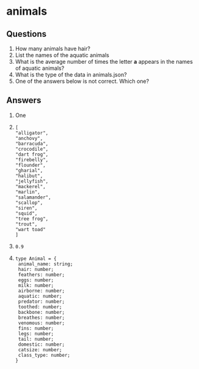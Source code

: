 # animals

## Questions
1. How many animals have hair?
2. List the names of the aquatic animals
3. What is the average number of times the letter __a__ appears in the names of aquatic animals?
4. What is the type of the data in animals.json?
5. One of the answers below is not correct. Which one?

## Answers
1. One
2. ```
   [
   "alligator",
   "anchovy",
   "barracuda",
   "crocodile",
   "dart frog",
   "firebelly",
   "flounder",
   "gharial",
   "halibut",
   "jellyfish",
   "mackerel",
   "marlin",
   "salamander",
   "scallop",
   "siren",
   "squid",
   "tree frog",
   "trout",
   "wart toad"
   ]
   ```
3. `0.9`

4. ``` 
   type Animal = {
    animal_name: string;
    hair: number;
    feathers: number;
    eggs: number;
    milk: number;
    airborne: number;
    aquatic: number;
    predator: number;
    toothed: number;
    backbone: number;
    breathes: number;
    venomous: number;
    fins: number;
    legs: number;
    tail: number;
    domestic: number;
    catsize: number;
    class_type: number;
   }
   ```

